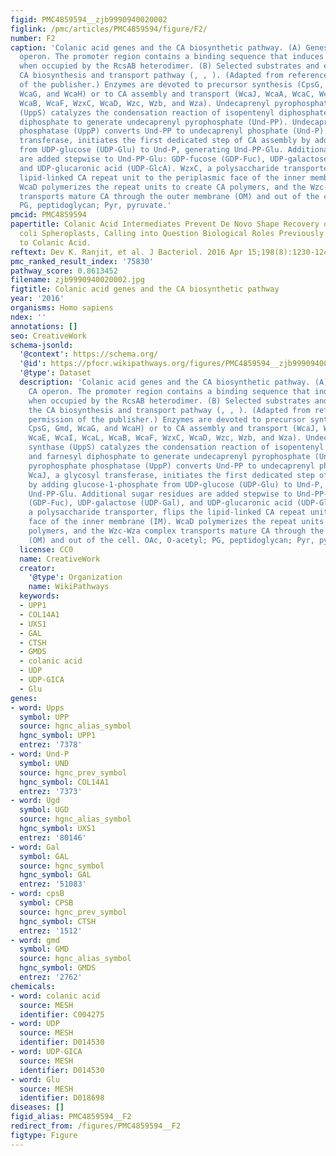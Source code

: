 ```yaml
---
figid: PMC4859594__zjb9990940020002
figlink: /pmc/articles/PMC4859594/figure/F2/
number: F2
caption: 'Colanic acid genes and the CA biosynthetic pathway. (A) Genes of the CA
  operon. The promoter region contains a binding sequence that induces gene expression
  when occupied by the RcsAB heterodimer. (B) Selected substrates and enzymes in the
  CA biosynthesis and transport pathway (, , ). (Adapted from reference  with permission
  of the publisher.) Enzymes are devoted to precursor synthesis (CpsG, CpsG, Gmd,
  WcaG, and WcaH) or to CA assembly and transport (WcaJ, WcaA, WcaC, WcaE, WcaI, WcaL,
  WcaB, WcaF, WzxC, WcaD, Wzc, Wzb, and Wza). Undecaprenyl pyrophosphate synthase
  (UppS) catalyzes the condensation reaction of isopentenyl diphosphate and farnesyl
  diphosphate to generate undecaprenyl pyrophosphate (Und-PP). Undecaprenyl pyrophosphate
  phosphatase (UppP) converts Und-PP to undecaprenyl phosphate (Und-P). WcaJ, a glycosyl
  transferase, initiates the first dedicated step of CA assembly by adding glucose-1-phosphate
  from UDP-glucose (UDP-Glu) to Und-P, generating Und-PP-Glu. Additional sugar residues
  are added stepwise to Und-PP-Glu: GDP-fucose (GDP-Fuc), UDP-galactose (UDP-Gal),
  and UDP-glucaronic acid (UDP-GlcA). WzxC, a polysaccharide transporter, flips the
  lipid-linked CA repeat unit to the periplasmic face of the inner membrane (IM).
  WcaD polymerizes the repeat units to create CA polymers, and the Wzc-Wza complex
  transports mature CA through the outer membrane (OM) and out of the cell. OAc, O-acetyl;
  PG, peptidoglycan; Pyr, pyruvate.'
pmcid: PMC4859594
papertitle: Colanic Acid Intermediates Prevent De Novo Shape Recovery of Escherichia
  coli Spheroplasts, Calling into Question Biological Roles Previously Attributed
  to Colanic Acid.
reftext: Dev K. Ranjit, et al. J Bacteriol. 2016 Apr 15;198(8):1230-1240.
pmc_ranked_result_index: '75830'
pathway_score: 0.8613452
filename: zjb9990940020002.jpg
figtitle: Colanic acid genes and the CA biosynthetic pathway
year: '2016'
organisms: Homo sapiens
ndex: ''
annotations: []
seo: CreativeWork
schema-jsonld:
  '@context': https://schema.org/
  '@id': https://pfocr.wikipathways.org/figures/PMC4859594__zjb9990940020002.html
  '@type': Dataset
  description: 'Colanic acid genes and the CA biosynthetic pathway. (A) Genes of the
    CA operon. The promoter region contains a binding sequence that induces gene expression
    when occupied by the RcsAB heterodimer. (B) Selected substrates and enzymes in
    the CA biosynthesis and transport pathway (, , ). (Adapted from reference  with
    permission of the publisher.) Enzymes are devoted to precursor synthesis (CpsG,
    CpsG, Gmd, WcaG, and WcaH) or to CA assembly and transport (WcaJ, WcaA, WcaC,
    WcaE, WcaI, WcaL, WcaB, WcaF, WzxC, WcaD, Wzc, Wzb, and Wza). Undecaprenyl pyrophosphate
    synthase (UppS) catalyzes the condensation reaction of isopentenyl diphosphate
    and farnesyl diphosphate to generate undecaprenyl pyrophosphate (Und-PP). Undecaprenyl
    pyrophosphate phosphatase (UppP) converts Und-PP to undecaprenyl phosphate (Und-P).
    WcaJ, a glycosyl transferase, initiates the first dedicated step of CA assembly
    by adding glucose-1-phosphate from UDP-glucose (UDP-Glu) to Und-P, generating
    Und-PP-Glu. Additional sugar residues are added stepwise to Und-PP-Glu: GDP-fucose
    (GDP-Fuc), UDP-galactose (UDP-Gal), and UDP-glucaronic acid (UDP-GlcA). WzxC,
    a polysaccharide transporter, flips the lipid-linked CA repeat unit to the periplasmic
    face of the inner membrane (IM). WcaD polymerizes the repeat units to create CA
    polymers, and the Wzc-Wza complex transports mature CA through the outer membrane
    (OM) and out of the cell. OAc, O-acetyl; PG, peptidoglycan; Pyr, pyruvate.'
  license: CC0
  name: CreativeWork
  creator:
    '@type': Organization
    name: WikiPathways
  keywords:
  - UPP1
  - COL14A1
  - UXS1
  - GAL
  - CTSH
  - GMDS
  - colanic acid
  - UDP
  - UDP-GICA
  - Glu
genes:
- word: Upps
  symbol: UPP
  source: hgnc_alias_symbol
  hgnc_symbol: UPP1
  entrez: '7378'
- word: Und-P
  symbol: UND
  source: hgnc_prev_symbol
  hgnc_symbol: COL14A1
  entrez: '7373'
- word: Ugd
  symbol: UGD
  source: hgnc_alias_symbol
  hgnc_symbol: UXS1
  entrez: '80146'
- word: Gal
  symbol: GAL
  source: hgnc_symbol
  hgnc_symbol: GAL
  entrez: '51083'
- word: cpsB
  symbol: CPSB
  source: hgnc_prev_symbol
  hgnc_symbol: CTSH
  entrez: '1512'
- word: gmd
  symbol: GMD
  source: hgnc_alias_symbol
  hgnc_symbol: GMDS
  entrez: '2762'
chemicals:
- word: colanic acid
  source: MESH
  identifier: C004275
- word: UDP
  source: MESH
  identifier: D014530
- word: UDP-GICA
  source: MESH
  identifier: D014530
- word: Glu
  source: MESH
  identifier: D018698
diseases: []
figid_alias: PMC4859594__F2
redirect_from: /figures/PMC4859594__F2
figtype: Figure
---
```

